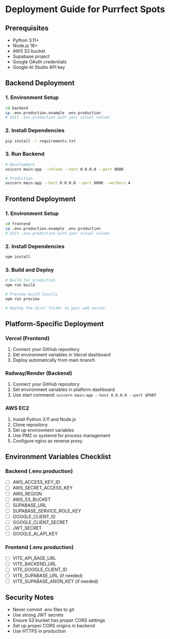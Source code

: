 # Deployment Guide for Purrfect Spots

## Prerequisites
- Python 3.11+ 
- Node.js 18+
- AWS S3 bucket
- Supabase project
- Google OAuth credentials
- Google AI Studio API key

## Backend Deployment

### 1. Environment Setup
```bash
cd backend
cp .env.production.example .env.production
# Edit .env.production with your actual values
```

### 2. Install Dependencies
```bash
pip install -r requirements.txt
```

### 3. Run Backend
```bash
# Development
uvicorn main:app --reload --host 0.0.0.0 --port 8000

# Production
uvicorn main:app --host 0.0.0.0 --port 8000 --workers 4
```

## Frontend Deployment

### 1. Environment Setup
```bash
cd frontend
cp .env.production.example .env.production
# Edit .env.production with your actual values
```

### 2. Install Dependencies
```bash
npm install
```

### 3. Build and Deploy
```bash
# Build for production
npm run build

# Preview build locally
npm run preview

# Deploy the dist/ folder to your web server
```

## Platform-Specific Deployment

### Vercel (Frontend)
1. Connect your GitHub repository
2. Set environment variables in Vercel dashboard
3. Deploy automatically from main branch

### Railway/Render (Backend)
1. Connect your GitHub repository
2. Set environment variables in platform dashboard
3. Use start command: `uvicorn main:app --host 0.0.0.0 --port $PORT`

### AWS EC2
1. Install Python 3.11 and Node.js
2. Clone repository
3. Set up environment variables
4. Use PM2 or systemd for process management
5. Configure nginx as reverse proxy

## Environment Variables Checklist

### Backend (.env.production)
- [ ] AWS_ACCESS_KEY_ID
- [ ] AWS_SECRET_ACCESS_KEY
- [ ] AWS_REGION
- [ ] AWS_S3_BUCKET
- [ ] SUPABASE_URL
- [ ] SUPABASE_SERVICE_ROLE_KEY
- [ ] GOOGLE_CLIENT_ID
- [ ] GOOGLE_CLIENT_SECRET
- [ ] JWT_SECRET
- [ ] GOOGLE_AI_API_KEY

### Frontend (.env.production)
- [ ] VITE_API_BASE_URL
- [ ] VITE_BACKEND_URL
- [ ] VITE_GOOGLE_CLIENT_ID
- [ ] VITE_SUPABASE_URL (if needed)
- [ ] VITE_SUPABASE_ANON_KEY (if needed)

## Security Notes
- Never commit .env files to git
- Use strong JWT secrets
- Ensure S3 bucket has proper CORS settings
- Set up proper CORS origins in backend
- Use HTTPS in production
